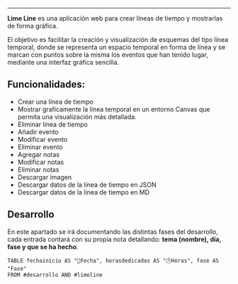 ___
**Lime Line** es una aplicación web para crear líneas de tiempo y mostrarlas de forma gráfica.

El objetivo es facilitar la creación y visualización de esquemas del tipo línea temporal, donde se representa un espacio temporal en forma de línea y se marcan con puntos sobre la misma los eventos que han tenido lugar, mediante una interfaz gráfica sencilla.

## Funcionalidades:

- Crear una línea de tiempo
- Mostrar graficamente la línea temporal en un entorno Canvas que permita una visualización más detallada.
- Eliminar línea de tiempo 
- Añadir evento
- Modificar evento
- Eliminar evento
- Agregar notas
- Modificar notas
- Eliminar notas
- Descargar imagen
- Descargar datos de la línea de tiempo en JSON
- Descargar datos de la línea de tiempo en MD

## Desarrollo

En este apartado se irá documentando las distintas fases del desarrollo, cada entrada contará con su propia nota detallando: **tema (nombre), día, fase y que se ha hecho**.

```dataview
TABLE fechainicio AS "📆Fecha", horasdedicadas AS "🕑Horas", fase AS "Fase" 
FROM #desarrollo AND #limeline 
```
